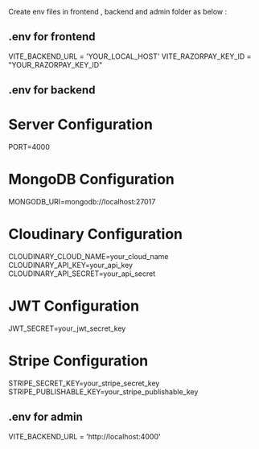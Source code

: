 Create env files in frontend , backend and admin folder as below :

## .env for frontend

VITE_BACKEND_URL = 'YOUR_LOCAL_HOST'
VITE_RAZORPAY_KEY_ID = "YOUR_RAZORPAY_KEY_ID"

## .env for backend 

# Server Configuration
PORT=4000

# MongoDB Configuration
MONGODB_URI=mongodb://localhost:27017

# Cloudinary Configuration
CLOUDINARY_CLOUD_NAME=your_cloud_name
CLOUDINARY_API_KEY=your_api_key
CLOUDINARY_API_SECRET=your_api_secret

# JWT Configuration
JWT_SECRET=your_jwt_secret_key

# Stripe Configuration
STRIPE_SECRET_KEY=your_stripe_secret_key
STRIPE_PUBLISHABLE_KEY=your_stripe_publishable_key

## .env for admin

VITE_BACKEND_URL = 'http://localhost:4000'
